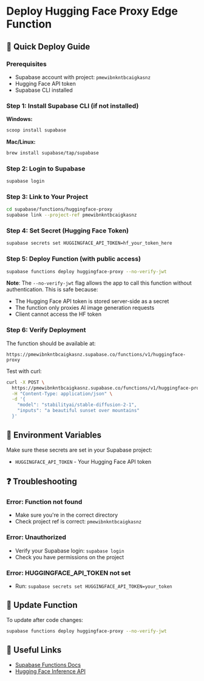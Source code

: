 # Deploy Hugging Face Proxy Edge Function

## 🚀 Quick Deploy Guide

### Prerequisites
- Supabase account with project: `pmewibnkntbcaigkasnz`
- Hugging Face API token
- Supabase CLI installed

### Step 1: Install Supabase CLI (if not installed)

**Windows:**
```powershell
scoop install supabase
```

**Mac/Linux:**
```bash
brew install supabase/tap/supabase
```

### Step 2: Login to Supabase
```bash
supabase login
```

### Step 3: Link to Your Project
```bash
cd supabase/functions/huggingface-proxy
supabase link --project-ref pmewibnkntbcaigkasnz
```

### Step 4: Set Secret (Hugging Face Token)
```bash
supabase secrets set HUGGINGFACE_API_TOKEN=hf_your_token_here
```

### Step 5: Deploy Function (with public access)
```bash
supabase functions deploy huggingface-proxy --no-verify-jwt
```

**Note**: The `--no-verify-jwt` flag allows the app to call this function without authentication. This is safe because:
- The Hugging Face API token is stored server-side as a secret
- The function only proxies AI image generation requests
- Client cannot access the HF token

### Step 6: Verify Deployment
The function should be available at:
```
https://pmewibnkntbcaigkasnz.supabase.co/functions/v1/huggingface-proxy
```

Test with curl:
```bash
curl -X POST \
  https://pmewibnkntbcaigkasnz.supabase.co/functions/v1/huggingface-proxy \
  -H "Content-Type: application/json" \
  -d '{
    "model": "stabilityai/stable-diffusion-2-1",
    "inputs": "a beautiful sunset over mountains"
  }'
```

## 📝 Environment Variables

Make sure these secrets are set in your Supabase project:
- `HUGGINGFACE_API_TOKEN` - Your Hugging Face API token

## ❓ Troubleshooting

### Error: Function not found
- Make sure you're in the correct directory
- Check project ref is correct: `pmewibnkntbcaigkasnz`

### Error: Unauthorized
- Verify your Supabase login: `supabase login`
- Check you have permissions on the project

### Error: HUGGINGFACE_API_TOKEN not set
- Run: `supabase secrets set HUGGINGFACE_API_TOKEN=your_token`

## 🔄 Update Function

To update after code changes:
```bash
supabase functions deploy huggingface-proxy --no-verify-jwt
```

## 🔗 Useful Links
- [Supabase Functions Docs](https://supabase.com/docs/guides/functions)
- [Hugging Face Inference API](https://huggingface.co/docs/api-inference/index)
